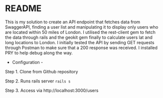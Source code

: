 # README

This is my solution to create an API endpoint that fetches data from SwaggerAPI, finding a user list and manipulating it to display only users who are located within 50 miles of London.
I utilised the rest-client gem to fetch the data through rails and the geokit gem finally to calculate users lat and long locations to London. I initially tested the API by sending GET requests through Postman to make sure that a 200 response was received. I installed PRY to help debug along the way.

* Configuration - 

Step 1. Clone from Github repository

Step 2. Runs rails server ```rails s```

Step 3. Access via http://localhost:3000/users 



